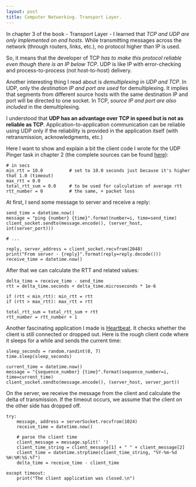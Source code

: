 ```yaml
---
layout: post
title: Computer Networking. Transport Layer.
---
```


In chapter 3 of the book - Transport Layer - I learned that *TCP and UDP are only implemented on end hosts*. While transmitting messages across the network (through routers, links, etc.), no protocol higher than IP is used. 

So, it means that the developer of TCP *has to make this protocol reliable even though there is an IP below TCP*. UDP is like IP with error-checking and process-to-process (not host-to-host) delivery.

Another interesting thing I read about is *demultiplexing in UDP and TCP*. In UDP, only the *destination IP and port are used* for demultiplexing. It implies that segments from different source hosts with the same destination IP and port will be directed to one socket. In TCP, *source IP and port are also included* in the demultiplexing. 

I understood that **UDP has an advantage over TCP in speed but is not as reliable as TCP**. Application-to-application communication can be reliable using UDP only if the reliability is provided in the application itself (with retransmission, acknowledgments, etc.)

Here I want to show and explain a bit the client code I wrote for the UDP Pinger task in chapter 2 (the complete sources can be found [here](https://github.com/chetter14/computer-networking-assignments/blob/main/udp-pinger/client.py)):
```
# in secs
min_rtt = 10.0			# set to 10.0 seconds just because it's higher that 1.0 (timeout)
max_rtt = 0.0
total_rtt_sum = 0.0		# to be used for calculation of average rtt
rtt_number = 0			# the same, + packet loss
```

At first, I send some message to server and receive a reply:
```
send_time = datetime.now()
message = "ping {number} {time}".format(number=i, time=send_time)
client_socket.sendto(message.encode(), (server_host, int(server_port)))

# ...

reply, server_address = client_socket.recvfrom(2048)
print("From server - {reply}".format(reply=reply.decode()))
receive_time = datetime.now()
```

After that we can calculate the RTT and related values:
```
delta_time = receive_time - send_time
rtt = delta_time.seconds + delta_time.microseconds * 1e-6

if (rtt < min_rtt): min_rtt = rtt
if (rtt > max_rtt): max_rtt = rtt

total_rtt_sum = total_rtt_sum + rtt
rtt_number = rtt_number + 1
```

Another fascinating application I made is [Heartbeat](https://github.com/chetter14/computer-networking-assignments/tree/main/udp-pinger). It checks whether the client is still connected or dropped out. Here is the rough client code where it sleeps for a while and sends the current time:
```
sleep_seconds = random.randint(0, 7)
time.sleep(sleep_seconds)

current_time = datetime.now()
message = "{sequence_number} {time}".format(sequence_number=i, time=current_time)
client_socket.sendto(message.encode(), (server_host, server_port))
```

On the server, we receive the message from the client and calculate the delta of transmission. If the timeout occurs, we assume that the client on the other side has dropped off.
```
try:
	message, address = serverSocket.recvfrom(1024) 
	receive_time = datetime.now()
	
	# parse the client time 
	client_message = message.split(' ')
	client_time_string = client_message[1] + " " + client_message[2]
	client_time = datetime.strptime(client_time_string, "%Y-%m-%d %H:%M:%S.%f")
	delta_time = receive_time - client_time
	
except timeout:
	print("The client application was closed.\n")
```
